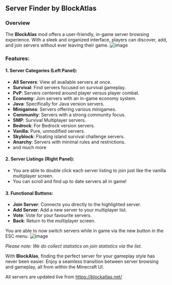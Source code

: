 ## Server Finder by BlockAtlas

### Overview
The **BlockAlas** mod offers a user-friendly, in-game server browsing experience. With a sleek and organized interface, players can discover, add, and join servers without ever leaving their game.
![image](https://github.com/TheekshanaA/BlockAtlas-ServerFinder/assets/10327965/82a7018c-28ed-417e-b491-f77b8a4906c8)


### Features:

#### 1. **Server Categories (Left Panel)**:
- **All Servers**: View all available servers at once.
- **Survival**: Find servers focused on survival gameplay.
- **PvP**: Servers centered around player versus player combat.
- **Economy**: Join servers with an in-game economy system.
- **Java**: Specifically for Java version servers.
- **Minigames**: Servers offering various minigames.
- **Community**: Servers with a strong community focus.
- **SMP**: Survival Multiplayer servers.
- **Bedrock**: For Bedrock version servers.
- **Vanilla**: Pure, unmodified servers.
- **Skyblock**: Floating island survival challenge servers.
- **Anarchy**: Servers with minimal rules and restrictions.
- and much more

#### 2. **Server Listings (Right Panel)**:
- You are able to double click each server listing to join just like the vanilla multiplayer screen.
- You can scroll and find up to date servers all in game!

#### 3. **Functional Buttons**:
- **Join Server**: Connects you directly to the highlighted server.
- **Add Server**: Add a new server to your multiplayer list.
- **Vote**: Vote for your favourite servers.
- **Back**: Return to the multiplayer screen.

You are able to now switch servers while in game via the new button in the ESC menu.
![image](https://github.com/TheekshanaA/BlockAtlas-ServerFinder/assets/10327965/219292de-7b6c-40fc-97be-dc5a2e60e417)


<em>Please note: We do collect statistics on join statistics via the list.</em>

With **BlockAlas**, finding the perfect server for your gameplay style has never been easier. Enjoy a seamless transition between server browsing and gameplay, all from within the Minecraft UI. 

All servers are updated live from https://blockatlas.net/
